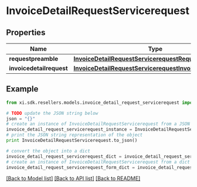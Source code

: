 # InvoiceDetailRequestServicerequest


## Properties

Name | Type | Description | Notes
------------ | ------------- | ------------- | -------------
**requestpreamble** | [**InvoiceDetailRequestServicerequestRequestpreamble**](InvoiceDetailRequestServicerequestRequestpreamble.md) |  | [optional] 
**invoicedetailrequest** | [**InvoiceDetailRequestServicerequestInvoicedetailrequest**](InvoiceDetailRequestServicerequestInvoicedetailrequest.md) |  | [optional] 

## Example

```python
from xi.sdk.resellers.models.invoice_detail_request_servicerequest import InvoiceDetailRequestServicerequest

# TODO update the JSON string below
json = "{}"
# create an instance of InvoiceDetailRequestServicerequest from a JSON string
invoice_detail_request_servicerequest_instance = InvoiceDetailRequestServicerequest.from_json(json)
# print the JSON string representation of the object
print InvoiceDetailRequestServicerequest.to_json()

# convert the object into a dict
invoice_detail_request_servicerequest_dict = invoice_detail_request_servicerequest_instance.to_dict()
# create an instance of InvoiceDetailRequestServicerequest from a dict
invoice_detail_request_servicerequest_form_dict = invoice_detail_request_servicerequest.from_dict(invoice_detail_request_servicerequest_dict)
```
[[Back to Model list]](../README.md#documentation-for-models) [[Back to API list]](../README.md#documentation-for-api-endpoints) [[Back to README]](../README.md)


